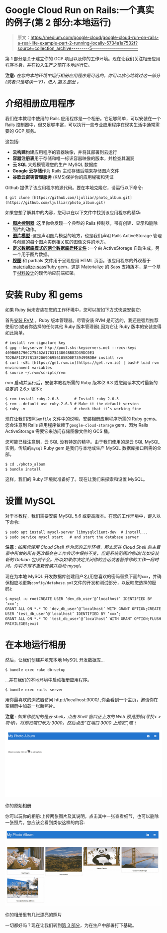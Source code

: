 # Google Cloud Run on Rails:一个真实的例子(第 2 部分:本地运行)

> 原文：<https://medium.com/google-cloud/google-cloud-run-on-rails-a-real-life-example-part-2-running-locally-5734a1a7532f?source=collection_archive---------5----------------------->

第 1 部分是关于建立你的 GCP 项目以及你的工作环境。现在让我们关注相册应用程序本身，并在投入生产之前在本地运行它。

**注意:** *在您的本地环境中运行相册应用程序是可选的。你可以放心地跳过这一部分(或者只是略读一下)，进入* [*第 3 部分*](/@laurent_90293/google-cloud-run-on-rails-a-real-life-example-part-3-production-environment-and-security-e109063ef745) *。*

# 介绍相册应用程序

我们在本教程中使用的 Rails 应用程序是一个相册。它足够简单，可以安装在一个 Rails 控制器中，但又足够丰富，可以执行一些专业应用程序在现实生活中通常需要的 GCP 服务。

这包括:

*   **云构建**构建应用程序的容器映像，并将其部署到云运行
*   **容器注册表**用于存储和唯一标识容器映像的版本，并检查其漏洞
*   **云 SQL** 大规模管理您的生产 MySQL 数据库
*   **Google 云存储**作为 Rails 主动存储后端来存储图片文件
*   **谷歌云密钥管理服务** (KMS)保护你的应用秘密和凭证

Github 提供了该应用程序的源代码。要在本地克隆它，请运行以下命令:

```
$ git clone [https://github.com/ljulliar/photo_album.git](https://github.com/ljulliar/photo_album.git)
```

如果您想了解其中的内容，您可以在以下文件中找到该应用程序的精华:

*   [**图片控制器**](https://github.com/ljulliar/photo_album/blob/master/app/controllers/pictures_controller.rb) :这里你会发现一个典型的 Rails 控制器，带有创建、显示和删除照片的动作。
*   [**图片模型**](https://github.com/ljulliar/photo_album/blob/master/app/models/picture.rb) :这是声明图片模型的地方，也是我们声明 Rails ActiveStorage 管理与创建的每个图片实例相关联的图像文件的地方。
*   [**定义数据库模式的两个数据库迁移文件**](https://github.com/ljulliar/photo_album/tree/master/db/migrate) :一个由 ActiveStorage 自动生成，另一个用于图片数据。
*   [**视图**](https://github.com/ljulliar/photo_album/tree/master/app/views) 和 partials 文件用于呈现应用 HTML 页面。该应用程序的外观基于[materialize-sass](https://rubygems.org/gems/materialize-sass/)Ruby gem，这是 Materialize 的 Sass 支持版本，是一个基于[材料设计](https://material.io/)的现代响应前端框架。

# 安装 Ruby 和 gems

如果 Ruby 尚未安装在您的工作环境中，您可以按如下方式快速安装它:

首先[安装 RVM](https://rvm.io/rvm/install) ，Ruby 版本管理器。尽管安装 RVM 是可选的，我还是强烈推荐使用它(或者你选择的任何其他 Ruby 版本管理器),因为它让 Ruby 版本的安装变得如此简单。

```
# install rvm signature key
$ gpg --keyserver hkp://pool.sks-keyservers.net --recv-keys 409B6B1796C275462A1703113804BB82D39DC0E3 7D2BAF1CF37B13E2069D6956105BD0E739499BDB# install rvm
$ curl -sSL [https://get.rvm.io](https://get.rvm.io) | bash# load rvm environment variables
$ source ~/.rvm/scripts/rvm 
```

rvm 启动并运行后，安装本教程所需的 Ruby 版本(2.6.3 或您阅读本文时最新的稳定的 2.6.x 版本):

```
$ rvm install ruby-2.6.3       # Install ruby 2.6.3
$ rvm --default use ruby-2.6.3 # Make it the default version
$ ruby -v                      # check that it’s working fine
```

现在让我们按照`Gemfile` 文件中的说明，安装相册应用程序所需的 Ruby gems。您会注意到 Rails 应用程序依赖于`google-cloud-storage` gem，因为 Rails ActiveStorage 需要它来访问存储图像文件的 GCS 桶。

您可能已经注意到，云 SQL 没有特定的精华。由于我们使用的是云 SQL MySQL 实例，传统的`mysql` Ruby gem 是我们与本地或生产 MySQL 数据库接口所需的全部。

```
$ cd ./photo_album
$ bundle install
```

这样，我们的 Ruby 环境就准备好了。现在让我们来探索和设置 MySQL。

# 设置 MySQL

对于本教程，我们需要安装 MySQL 5.6 或更高版本。在您的工作环境中，键入以下命令:

```
$ sudo apt install mysql-server libmysqlclient-dev  # install...
$ sudo service mysql start   # and start the database server
```

**注意** : *如果您使用 Cloud Shell 作为您的工作环境，那么您在 Cloud Shell 的主目录中所做的所有更改都会在工作会话中保持不变，但是系统范围的修改(比如安装新的 Debian 包)则不会。所以如果你决定关闭你的会话或者暂停你的工作一段时间，你将不得不重新安装并启动 mysql。*

现在为本地 MySQL 开发数据库创建用户名(用您喜欢的密码替换下面的`xxx`，并确保相应地更新`config/database.yml`文件的开发和测试部分，以反映您选择的密码):

```
$ mysql -u rootCREATE USER ‘dev_db_user’@’localhost’ IDENTIFIED BY ‘xxx’;
GRANT ALL ON *.* TO ‘dev_db_user’@’localhost’ WITH GRANT OPTION;CREATE USER ‘test_db_user’@’localhost’ IDENTIFIED BY ‘xxx’;
GRANT ALL ON *.* TO ‘test_db_user’@’localhost’ WITH GRANT OPTION;FLUSH PRIVILEGES;exit
```

# 在本地运行相册

然后，让我们创建并填充本地 MySQL 开发数据库…

```
$ bundle exec rake db:setup
```

…并在我们的本地环境中启动相册应用程序。

```
$ bundle exec rails server
```

用你最喜欢的浏览器访问 http://localhost:3000/ ,你会看到一个主页，邀请你在空相册中加载一张新照片。

**注意** : *如果你使用的是云 shell，点击 Shell 窗口正上方的 Web 预览图标(寻找< >符号)，将预览端口改为 3000。然后点击“在端口 3000 上预览”,瞧！*

![](img/cde6b1baf4d1442853424331306f6d1a.png)

你的原始相册

你可以玩你的相册:上传两张图片及其说明，点击其中一张查看细节，也可以删除一张照片。您应该会看到类似这样的内容:

![](img/f7e73253f4a22311d0552c514ea653f2.png)

你的相册里有几张漂亮的照片

一切都好吗？现在让我们转到[第 3 部分](/@laurent_90293/google-cloud-run-on-rails-a-real-life-example-part-3-production-environment-and-security-e109063ef745)，为在生产中部署打下基础。